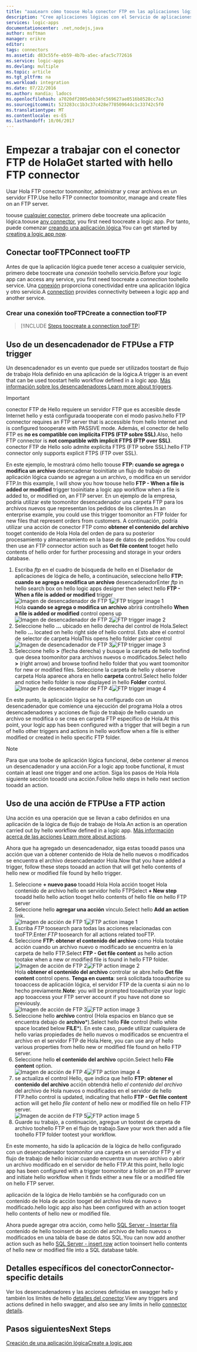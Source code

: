 ```yaml
---
title: "aaaLearn cómo toouse Hola conector FTP en las aplicaciones lógicas | Documentos de Microsoft"
description: "Cree aplicaciones lógicas con el Servicio de aplicaciones de Azure. Conectar tooFTP server toomanage los archivos. En FTP, puede realizar diversas acciones, como cargar, actualizar, obtener y eliminar archivos."
services: logic-apps
documentationcenter: .net,nodejs,java
author: msftman
manager: erikre
editor: 
tags: connectors
ms.assetid: d83c55fe-eb59-4b7b-a5ec-afac5c772616
ms.service: logic-apps
ms.devlang: multiple
ms.topic: article
ms.tgt_pltfrm: na
ms.workload: integration
ms.date: 07/22/2016
ms.author: mandia; ladocs
ms.openlocfilehash: a7020df2005ebb34fc569627ae0516b8528cc7a3
ms.sourcegitcommit: 523283cc1b3c37c428e77850964dc1c33742c5f0
ms.translationtype: MT
ms.contentlocale: es-ES
ms.lasthandoff: 10/06/2017
---
```

# <a name="get-started-with-hello-ftp-connector"></a><span data-ttu-id="93035-105">Empezar a trabajar con el conector FTP de Hola</span><span class="sxs-lookup"><span data-stu-id="93035-105">Get started with hello FTP connector</span></span>
<span data-ttu-id="93035-106">Usar Hola FTP conector toomonitor, administrar y crear archivos en un servidor FTP.</span><span class="sxs-lookup"><span data-stu-id="93035-106">Use hello FTP connector toomonitor, manage and create files on an  FTP server.</span></span> 

<span data-ttu-id="93035-107">toouse [cualquier conector](apis-list.md), primero debe toocreate una aplicación lógica.</span><span class="sxs-lookup"><span data-stu-id="93035-107">toouse [any connector](apis-list.md), you first need toocreate a logic app.</span></span> <span data-ttu-id="93035-108">Por tanto, puede comenzar [creando una aplicación lógica](../logic-apps/logic-apps-create-a-logic-app.md).</span><span class="sxs-lookup"><span data-stu-id="93035-108">You can get started by [creating a logic app now](../logic-apps/logic-apps-create-a-logic-app.md).</span></span>

## <a name="connect-tooftp"></a><span data-ttu-id="93035-109">Conectar tooFTP</span><span class="sxs-lookup"><span data-stu-id="93035-109">Connect tooFTP</span></span>
<span data-ttu-id="93035-110">Antes de que la aplicación lógica puede tener acceso a cualquier servicio, primero debe toocreate una *conexión* toohello servicio.</span><span class="sxs-lookup"><span data-stu-id="93035-110">Before your logic app can access any service, you first need toocreate a *connection* toohello service.</span></span> <span data-ttu-id="93035-111">Una [conexión](connectors-overview.md) proporciona conectividad entre una aplicación lógica y otro servicio.</span><span class="sxs-lookup"><span data-stu-id="93035-111">A [connection](connectors-overview.md) provides connectivity between a logic app and another service.</span></span>  

### <a name="create-a-connection-tooftp"></a><span data-ttu-id="93035-112">Crear una conexión tooFTP</span><span class="sxs-lookup"><span data-stu-id="93035-112">Create a connection tooFTP</span></span>
> [!INCLUDE [Steps toocreate a connection tooFTP](../../includes/connectors-create-api-ftp.md)]
> 
> 

## <a name="use-a-ftp-trigger"></a><span data-ttu-id="93035-113">Uso de un desencadenador de FTP</span><span class="sxs-lookup"><span data-stu-id="93035-113">Use a FTP trigger</span></span>
<span data-ttu-id="93035-114">Un desencadenador es un evento que puede ser utilizados toostart de flujo de trabajo Hola definido en una aplicación de la lógica.</span><span class="sxs-lookup"><span data-stu-id="93035-114">A trigger is an event that can be used toostart hello workflow defined in a logic app.</span></span> <span data-ttu-id="93035-115">[Más información sobre los desencadenadores](../logic-apps/logic-apps-what-are-logic-apps.md#logic-app-concepts).</span><span class="sxs-lookup"><span data-stu-id="93035-115">[Learn more about triggers](../logic-apps/logic-apps-what-are-logic-apps.md#logic-app-concepts).</span></span>  

> [!IMPORTANT]
> <span data-ttu-id="93035-116">conector FTP de Hello requiere un servidor FTP que es accesible desde Internet hello y está configurada toooperate con el modo pasivo.</span><span class="sxs-lookup"><span data-stu-id="93035-116">hello FTP connector requires an FTP server that  is accessible from hello Internet and is configured toooperate with PASSIVE mode.</span></span> <span data-ttu-id="93035-117">Además, el conector de hello FTP es **no es compatible con implícita FTPS (FTP sobre SSL)**.</span><span class="sxs-lookup"><span data-stu-id="93035-117">Also, hello FTP connector is **not compatible with implicit FTPS (FTP over SSL)**.</span></span> <span data-ttu-id="93035-118">conector FTP de Hello solo admite explícita FTPS (FTP sobre SSL).</span><span class="sxs-lookup"><span data-stu-id="93035-118">hello FTP connector only supports explicit FTPS (FTP over SSL).</span></span>  
> 
> 

<span data-ttu-id="93035-119">En este ejemplo, le mostrará cómo hello toouse **FTP: cuando se agrega o modifica un archivo** desencadenar tooinitiate un flujo de trabajo de aplicación lógica cuando se agregan a un archivo, o modifica en un servidor FTP.</span><span class="sxs-lookup"><span data-stu-id="93035-119">In this example, I will show you how toouse hello **FTP - When a file is added or modified** trigger tooinitiate a logic app workflow when a file is added to, or modified on, an FTP server.</span></span> <span data-ttu-id="93035-120">En un ejemplo de la empresa, podría utilizar este toomonitor desencadenador una carpeta FTP para los archivos nuevos que representan los pedidos de los clientes.</span><span class="sxs-lookup"><span data-stu-id="93035-120">In an enterprise example, you could use this trigger toomonitor an FTP folder for new files that represent orders from customers.</span></span>  <span data-ttu-id="93035-121">A continuación, podría utilizar una acción de conector FTP como **obtener el contenido del archivo** tooget contenido de Hola Hola del orden de para su posterior procesamiento y almacenamiento en la base de datos de pedidos.</span><span class="sxs-lookup"><span data-stu-id="93035-121">You could then use an FTP connector action such as **Get file content** tooget hello contents of hello order for further processing and storage in your orders database.</span></span>

1. <span data-ttu-id="93035-122">Escriba *ftp* en el cuadro de búsqueda de hello en el Diseñador de aplicaciones de lógica de hello, a continuación, seleccione hello **FTP: cuando se agrega o modifica un archivo** desencadenador</span><span class="sxs-lookup"><span data-stu-id="93035-122">Enter *ftp* in hello search box on hello logic apps designer then select hello **FTP - When a file is added or modified**  trigger</span></span>   
   <span data-ttu-id="93035-123">![Imagen de desencadenador de FTP 1](./media/connectors-create-api-ftp/ftp-trigger-1.png)</span><span class="sxs-lookup"><span data-stu-id="93035-123">![FTP trigger image 1](./media/connectors-create-api-ftp/ftp-trigger-1.png)</span></span>  
   <span data-ttu-id="93035-124">Hola **cuando se agrega o modifica un archivo** abrirá control</span><span class="sxs-lookup"><span data-stu-id="93035-124">hello **When a file is added or modified** control opens up</span></span>  
   <span data-ttu-id="93035-125">![Imagen de desencadenador de FTP 2](./media/connectors-create-api-ftp/ftp-trigger-2.png)</span><span class="sxs-lookup"><span data-stu-id="93035-125">![FTP trigger image 2](./media/connectors-create-api-ftp/ftp-trigger-2.png)</span></span>  
2. <span data-ttu-id="93035-126">Seleccione hello **...**  ubicado en hello derecha del control de Hola.</span><span class="sxs-lookup"><span data-stu-id="93035-126">Select hello **...** located on hello right side of hello control.</span></span> <span data-ttu-id="93035-127">Esto abre el control de selector de carpeta Hola</span><span class="sxs-lookup"><span data-stu-id="93035-127">This opens hello folder picker control</span></span>  
   <span data-ttu-id="93035-128">![Imagen de desencadenador de FTP 3](./media/connectors-create-api-ftp/ftp-trigger-3.png)</span><span class="sxs-lookup"><span data-stu-id="93035-128">![FTP trigger image 3](./media/connectors-create-api-ftp/ftp-trigger-3.png)</span></span>  
3. <span data-ttu-id="93035-129">Seleccione hello  **>**  (flecha derecha) y busque la carpeta de hello toofind que desea toomonitor para archivos nuevos o modificados.</span><span class="sxs-lookup"><span data-stu-id="93035-129">Select hello **>** (right arrow) and browse toofind hello folder that you want toomonitor for new or modified files.</span></span> <span data-ttu-id="93035-130">Seleccione la carpeta de hello y observe carpeta Hola aparece ahora en hello **carpeta** control.</span><span class="sxs-lookup"><span data-stu-id="93035-130">Select hello folder and notice hello folder is now displayed in hello **Folder** control.</span></span>  
   <span data-ttu-id="93035-131">![Imagen de desencadenador de FTP 4](./media/connectors-create-api-ftp/ftp-trigger-4.png)</span><span class="sxs-lookup"><span data-stu-id="93035-131">![FTP trigger image 4](./media/connectors-create-api-ftp/ftp-trigger-4.png)</span></span>   

<span data-ttu-id="93035-132">En este punto, la aplicación lógica se ha configurado con un desencadenador que comience una ejecución del programa Hola a otros desencadenadores y acciones de flujo de trabajo de hello cuando un archivo se modifica o se crea en carpeta FTP específico de Hola.</span><span class="sxs-lookup"><span data-stu-id="93035-132">At this point, your logic app has been configured with a trigger that will begin a run of hello other triggers and actions in hello workflow when a file is either modified or created in hello specific FTP folder.</span></span> 

> [!NOTE]
> <span data-ttu-id="93035-133">Para que una toobe de aplicación lógica funcional, debe contener al menos un desencadenador y una acción.</span><span class="sxs-lookup"><span data-stu-id="93035-133">For a logic app toobe functional, it must contain at least one trigger and one action.</span></span> <span data-ttu-id="93035-134">Siga los pasos de Hola Hola siguiente sección tooadd una acción.</span><span class="sxs-lookup"><span data-stu-id="93035-134">Follow hello steps in hello next section tooadd an action.</span></span>  
> 
> 

## <a name="use-a-ftp-action"></a><span data-ttu-id="93035-135">Uso de una acción de FTP</span><span class="sxs-lookup"><span data-stu-id="93035-135">Use a FTP action</span></span>
<span data-ttu-id="93035-136">Una acción es una operación que se llevan a cabo definidos en una aplicación de la lógica de flujo de trabajo de Hola.</span><span class="sxs-lookup"><span data-stu-id="93035-136">An action is an operation carried out by hello workflow defined in a logic app.</span></span> <span data-ttu-id="93035-137">[Más información acerca de las acciones](../logic-apps/logic-apps-what-are-logic-apps.md#logic-app-concepts).</span><span class="sxs-lookup"><span data-stu-id="93035-137">[Learn more about actions](../logic-apps/logic-apps-what-are-logic-apps.md#logic-app-concepts).</span></span>  

<span data-ttu-id="93035-138">Ahora que ha agregado un desencadenador, siga estas tooadd pasos una acción que van a obtener contenido de Hola de hello nuevos o modificados se encuentra el archivo desencadenador Hola.</span><span class="sxs-lookup"><span data-stu-id="93035-138">Now that you have added a trigger, follow these steps tooadd an action that will get hello contents of hello new or modified file found by hello trigger.</span></span>    

1. <span data-ttu-id="93035-139">Seleccione **+ nuevo paso** tooadd Hola Hola acción tooget Hola contenido de archivo hello en servidor hello FTP</span><span class="sxs-lookup"><span data-stu-id="93035-139">Select **+ New step** tooadd hello hello action tooget hello contents of hello file on hello FTP server</span></span>  
2. <span data-ttu-id="93035-140">Seleccione hello **agregar una acción** vínculo.</span><span class="sxs-lookup"><span data-stu-id="93035-140">Select hello **Add an action** link.</span></span>  
   <span data-ttu-id="93035-141">![Imagen de acción de FTP 1](./media/connectors-create-api-ftp/ftp-action-1.png)</span><span class="sxs-lookup"><span data-stu-id="93035-141">![FTP action image 1](./media/connectors-create-api-ftp/ftp-action-1.png)</span></span>  
3. <span data-ttu-id="93035-142">Escriba *FTP* toosearch para todas las acciones relacionadas con tooFTP.</span><span class="sxs-lookup"><span data-stu-id="93035-142">Enter *FTP* toosearch for all actions related tooFTP.</span></span>
4. <span data-ttu-id="93035-143">Seleccione **FTP: obtener el contenido del archivo** como Hola tootake acción cuando un archivo nuevo o modificado se encuentra en la carpeta de hello FTP.</span><span class="sxs-lookup"><span data-stu-id="93035-143">Select **FTP - Get file content**  as hello action tootake when a new or modified file is found in hello FTP folder.</span></span>      
   <span data-ttu-id="93035-144">![Imagen de acción de FTP 2](./media/connectors-create-api-ftp/ftp-action-2.png)</span><span class="sxs-lookup"><span data-stu-id="93035-144">![FTP action image 2](./media/connectors-create-api-ftp/ftp-action-2.png)</span></span>  
   <span data-ttu-id="93035-145">Hola **obtener el contenido del archivo** controlar se abre.</span><span class="sxs-lookup"><span data-stu-id="93035-145">hello **Get file content** control opens.</span></span> <span data-ttu-id="93035-146">**Tenga en cuenta**: será solicitada tooauthorize su tooaccess de aplicación lógica, el servidor FTP de la cuenta si aún no lo hecho previamente.</span><span class="sxs-lookup"><span data-stu-id="93035-146">**Note**: you will be prompted tooauthorize your logic app tooaccess your FTP server account if you have not done so previously.</span></span>  
   <span data-ttu-id="93035-147">![Imagen de acción de FTP 3](./media/connectors-create-api-ftp/ftp-action-3.png)</span><span class="sxs-lookup"><span data-stu-id="93035-147">![FTP action image 3](./media/connectors-create-api-ftp/ftp-action-3.png)</span></span>   
5. <span data-ttu-id="93035-148">Seleccione hello **archivo** control (Hola espacios en blanco que se encuentra debajo de **archivo***).</span><span class="sxs-lookup"><span data-stu-id="93035-148">Select hello **File** control (hello white space located below **FILE***).</span></span> <span data-ttu-id="93035-149">En este caso, puede utilizar cualquiera de hello varias propiedades de hello nuevos o modificados se encuentra el archivo en el servidor FTP de Hola.</span><span class="sxs-lookup"><span data-stu-id="93035-149">Here, you can use any of hello various properties from hello new or modified file found on hello FTP server.</span></span>  
6. <span data-ttu-id="93035-150">Seleccione hello **el contenido del archivo** opción.</span><span class="sxs-lookup"><span data-stu-id="93035-150">Select hello **File content** option.</span></span>  
   <span data-ttu-id="93035-151">![Imagen de acción de FTP 4](./media/connectors-create-api-ftp/ftp-action-4.png)</span><span class="sxs-lookup"><span data-stu-id="93035-151">![FTP action image 4](./media/connectors-create-api-ftp/ftp-action-4.png)</span></span>   
7. <span data-ttu-id="93035-152">se actualiza el control Hello, que indica que hello **FTP: obtener el contenido del archivo** acción obtendrá hello *el contenido del archivo* del archivo de Hola nuevos o modificados en el servidor de hello FTP.</span><span class="sxs-lookup"><span data-stu-id="93035-152">hello control is updated, indicating that hello **FTP - Get file content** action will get hello *file content* of hello new or modified file on hello FTP server.</span></span>      
   <span data-ttu-id="93035-153">![Imagen de acción de FTP 5](./media/connectors-create-api-ftp/ftp-action-5.png)</span><span class="sxs-lookup"><span data-stu-id="93035-153">![FTP action image 5](./media/connectors-create-api-ftp/ftp-action-5.png)</span></span>     
8. <span data-ttu-id="93035-154">Guarde su trabajo, a continuación, agregue un tootest de carpeta de archivo toohello FTP en el flujo de trabajo.</span><span class="sxs-lookup"><span data-stu-id="93035-154">Save your work then add a file toohello FTP folder tootest your workflow.</span></span>    

<span data-ttu-id="93035-155">En este momento, ha sido la aplicación de la lógica de hello configurado con un desencadenador toomonitor una carpeta en un servidor FTP y el flujo de trabajo de hello iniciar cuando encuentra un nuevo archivo o abrir un archivo modificado en el servidor de hello FTP.</span><span class="sxs-lookup"><span data-stu-id="93035-155">At this point, hello logic app has been configured with a trigger toomonitor a folder on an FTP server and initiate hello workflow when it finds either a new file or a modified file on hello FTP server.</span></span> 

<span data-ttu-id="93035-156">aplicación de la lógica de Hello también se ha configurado con un contenido de Hola de acción tooget del archivo Hola de nuevo o modificado.</span><span class="sxs-lookup"><span data-stu-id="93035-156">hello logic app also has been configured with an action tooget hello contents of hello new or modified file.</span></span>

<span data-ttu-id="93035-157">Ahora puede agregar otra acción, como hello [SQL Server - Insertar fila](connectors-create-api-sqlazure.md) contenido de hello tooinsert de acción del archivo de hello nuevos o modificados en una tabla de base de datos SQL.</span><span class="sxs-lookup"><span data-stu-id="93035-157">You can now add another action such as hello [SQL Server - insert row](connectors-create-api-sqlazure.md) action tooinsert hello contents of hello new or modified file into a SQL database table.</span></span>  

## <a name="connector-specific-details"></a><span data-ttu-id="93035-158">Detalles específicos del conector</span><span class="sxs-lookup"><span data-stu-id="93035-158">Connector-specific details</span></span>

<span data-ttu-id="93035-159">Ver los desencadenadores y las acciones definidas en swagger hello y también los límites de hello [detalles del conector](/connectors/ftpconnector/).</span><span class="sxs-lookup"><span data-stu-id="93035-159">View any triggers and actions defined in hello swagger, and also see any limits in hello [connector details](/connectors/ftpconnector/).</span></span> 

## <a name="next-steps"></a><span data-ttu-id="93035-160">Pasos siguientes</span><span class="sxs-lookup"><span data-stu-id="93035-160">Next Steps</span></span>
[<span data-ttu-id="93035-161">Creación de una aplicación lógica</span><span class="sxs-lookup"><span data-stu-id="93035-161">Create a logic app</span></span>](../logic-apps/logic-apps-create-a-logic-app.md)

